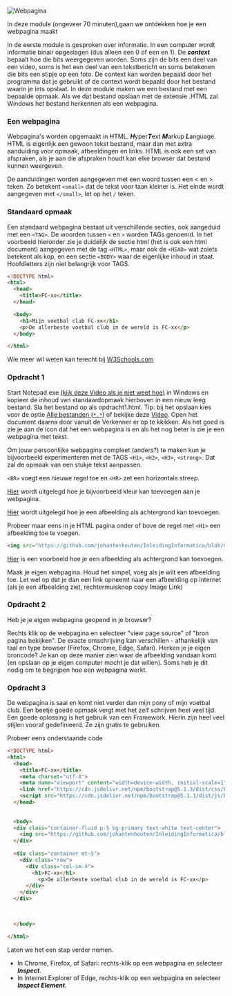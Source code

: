 ![Webpagina](https://cmd.camp/wp-content/uploads/2020/04/Screenshot-2018-11-07-at-10.59.37.png)

In deze module (ongeveer 70 minuten),gaan we ontdekken hoe je een webpagina maakt

In de eerste module is gesproken over informatie. In een computer wordt informatie binair opgeslagen (dus alleen een 0 of een en 1). De ***context*** bepaalt hoe die bits weergegeven worden. Soms zijn de bits een deel van een video, soms is het een deel van een tekstbericht en soms betekenen die bits een stipje op een foto. De context kan worden bepaald door het programma dat je gebruikt of de context wordt bepaald door het bestand waarin je iets opslaat. In deze module maken we een bestand met een bepaalde opmaak. Als we dat bestand opslaan met de extensie .HTML zal Windows het bestand herkennen als een webpagina. 


### Een webpagina 
Webpagina's worden opgemaakt in HTML. ***H***yper***T***ext ***M***arkup ***L***anguage. HTML is eigenlijk een gewoon tekst bestand, maar dan met extra aanduiding voor opmaak, afbeeldingen en links. HTML is ook een set van afspraken, als je aan die afspraken houdt kan elke browser dat bestand kunnen weergeven.

De aanduidingen worden aangegeven met een woord tussen een < en > teken. Zo betekent `<small>` dat de tekst voor taan kleiner is. Het einde wordt aangegeven met `</small>`, let op het `/` teken. 

### Standaard opmaak
Een standaard webpagina bestaat uit verschillende secties, ook aangeduid met een `<TAG>`. De woorden tussen `<` en `>` worden TAGs genoemd. In het voorbeeld hieronder zie je duidelijk de sectie html (het is ook een html document) aangegeven met de tag `<HTML>`, maar ook de `<HEAD>` wat zoiets betekent als kop, en een sectie `<BODY>` waar de eigenlijke inhoud in staat. Hoofdletters zijn niet belangrijk voor TAGS. 
  
```html
<!DOCTYPE html>
<html>
  <head>
    <title>FC-xx</title>
  </head>

  <body>
    <h1>Mijn voetbal club FC-xx</h1>
    <p>De allerbeste voetbal club in de wereld is FC-xx</p>
  </body>

</html> 
```
Wie meer wil weten kan terecht bij [W3Schools.com](https://www.w3schools.com/html/default.asp)
  
  
### Opdracht 1
Start Notepad.exe [(kijk deze Video als je niet weet hoe)](https://www.youtube.com/watch?v=RgL4mq53IAc) in Windows en kopieer de inhoud van standaardopmaak hierboven in een nieuw leeg bestand. Sla het bestand op als opdracht1.html. Tip: bij het opslaan kies voor de optie [Alle bestanden (`*.*`)](https://github.com/johantenhouten/InleidingInformatica/blob/main/media/opslaanals.png?raw=true) of bekijke deze [Video](https://www.youtube.com/watch?v=xqMKHHj6cdQ). Open het document daarna door vanuit de Verkenner er op te kkikken. Als het goed is zie je aan de icon dat het een webpagina is en als het nog beter is zie je een webpagina met tekst.
 
Om jouw persoonlijke webpagina compleet (anders?) te maken kun je bijvoorbeeld experimenteren met de TAGS `<H1>`, `<H2>`, `<H3>`, `<strong>`. Dat zal de opmaak van een stukje tekst aanpassen.

`<BR>` voegt een nieuwe regel toe en `<HR>` zet een horizontale streep.
 
 [Hier](https://www.w3schools.com/html/html_colors.asp) wordt uitgelegd hoe je bijvoorbeeld kleur kan toevoegen aan je webpagina.
  
 [Hier](https://www.w3schools.com/html/html_images_background.asp) wordt uitgelegd hoe je een afbeelding als achtergrond kan toevoegen.
  
 Probeer maar eens in je HTML pagina onder of bove de regel met `<H1>` een afbeelding toe te voegen.

```html
<img src="https://github.com/johantenhouten/InleidingInformatica/blob/main/media/fcxx.png?raw=true" alt="FC-XX">
```
 
[Hier](https://www.w3schools.com/html/tryit.asp?filename=tryhtml_images_background7) is een voorbeeld hoe je een afbeelding als achtergrond kan toevoegen.
  
Maak je eigen webpagina. Houd het simpel, voeg als je wilt een afbeelding toe. Let wel op dat je dan een link opneemt naar een afbeelding op internet (als je een afbeelding ziet, rechtermuisknop copy Image Link)


### Opdracht 2
Heb je je eigen webpagina geopend in je browser? 

Rechts klik op de webpagina en selecteer "view page source"  of "bron pagina bekijken". De exacte omschrijving kan verschillen - afhankelijk van taal en type browser (Firefox, Chrome, Edge, Safari). Herken je je eigen broncode? Je kan op deze manier zien waar de afbeelding vandaan komt (en opslaan op je eigen computer mocht je dat willen). Soms heb je dit nodig om te begrijpen hoe een webpagina werkt.

### Opdracht 3 
De webpagina is saai en komt niet verder dan mijn pony of mijn voetbal club. Een beetje goede opmaak vergt met het zelf schrijven heel veel tijd. Een goede oplossing is het gebruik van een Framework. Hierin zijn heel veel stijlen vooraf gedefinieerd. Ze zijn gratis te gebruiken.

Probeer eens onderstaande code

```html
<!DOCTYPE html>
<html>
  <head>
    <title>FC-xx</title>
    <meta charset="utf-8">
    <meta name="viewport" content="width=device-width, initial-scale=1">
    <link href="https://cdn.jsdelivr.net/npm/bootstrap@5.1.3/dist/css/bootstrap.min.css" rel="stylesheet">
    <script src="https://cdn.jsdelivr.net/npm/bootstrap@5.1.3/dist/js/bootstrap.bundle.min.js"></script>
  </head>
  
  
  <body>
  <div class="container-fluid p-5 bg-primary text-white text-center">
    <img src="https://github.com/johantenhouten/InleidingInformatica/blob/main/media/fcxx.png?raw=true" alt="FC-XX">
  </div>
  
  <div class="container mt-5">
    <div class="row">
      <div class="col-sm-4">
        <h1>FC-xx</h1>
          <p>De allerbeste voetbal club in de wereld is FC-xx</p>
      </div>
    </div>
  </div>

  
  
  </body>

</html> 
```


Laten we het een stap verder nemen.
- In Chrome, Firefox, of Safari: rechts-klik op een webpagina en selecteer ***Inspect***.
- In Internet Explorer of Edge, rechts-klik op een webpagina en selecteer ***Inspect Element***.

